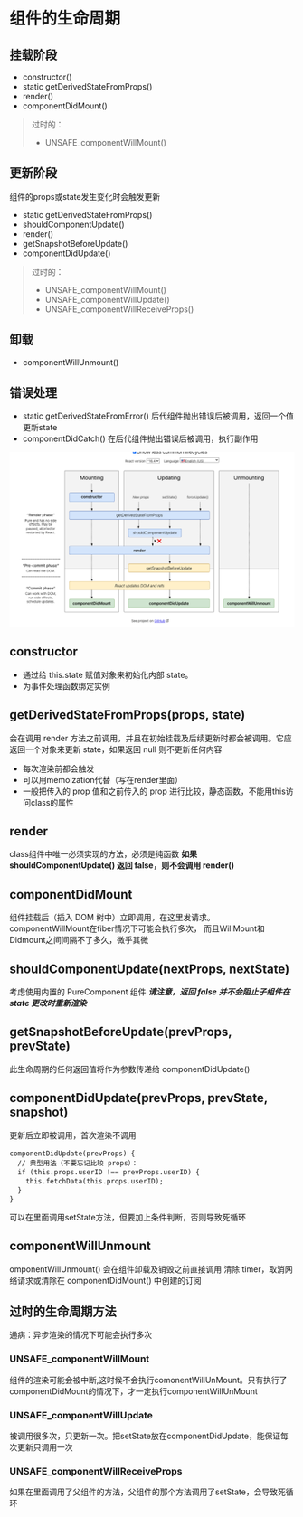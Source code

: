 # 组件的生命周期
## 挂载阶段
- constructor()
- static getDerivedStateFromProps()
- render()
- componentDidMount()
>过时的：
>- UNSAFE_componentWillMount()

## 更新阶段
组件的props或state发生变化时会触发更新
- static getDerivedStateFromProps()
- shouldComponentUpdate()
- render()
- getSnapshotBeforeUpdate()
- componentDidUpdate()
> 过时的：
>- UNSAFE_componentWillMount()
>- UNSAFE_componentWillUpdate()
>- UNSAFE_componentWillReceiveProps()

## 卸载
- componentWillUnmount()

## 错误处理
- static getDerivedStateFromError() 后代组件抛出错误后被调用，返回一个值更新state
- componentDidCatch() 在后代组件抛出错误后被调用，执行副作用

![生命周期图](./lifecycle.png)

## constructor
- 通过给 this.state 赋值对象来初始化内部 state。
- 为事件处理函数绑定实例

## getDerivedStateFromProps(props, state)
会在调用 render 方法之前调用，并且在初始挂载及后续更新时都会被调用。它应返回一个对象来更新 state，如果返回 null 则不更新任何内容
- 每次渲染前都会触发
- 可以用memoization代替（写在render里面）
- 一般把传入的 prop 值和之前传入的 prop 进行比较，静态函数，不能用this访问class的属性

## render
class组件中唯一必须实现的方法，必须是纯函数
**如果 shouldComponentUpdate() 返回 false，则不会调用 render()**

## componentDidMount
组件挂载后（插入 DOM 树中）立即调用，在这里发请求。componentWillMount在fiber情况下可能会执行多次，
而且WillMount和Didmount之间间隔不了多久，微乎其微

## shouldComponentUpdate(nextProps, nextState)
考虑使用内置的 PureComponent 组件
***请注意，返回 false 并不会阻止子组件在 state 更改时重新渲染***

## getSnapshotBeforeUpdate(prevProps, prevState)
此生命周期的任何返回值将作为参数传递给 componentDidUpdate()

## componentDidUpdate(prevProps, prevState, snapshot)
更新后立即被调用，首次渲染不调用
```
componentDidUpdate(prevProps) {
  // 典型用法（不要忘记比较 props）：
  if (this.props.userID !== prevProps.userID) {
    this.fetchData(this.props.userID);
  }
}
```
可以在里面调用setState方法，但要加上条件判断，否则导致死循环

## componentWillUnmount
omponentWillUnmount() 会在组件卸载及销毁之前直接调用
清除 timer，取消网络请求或清除在 componentDidMount() 中创建的订阅

## 过时的生命周期方法
通病：异步渲染的情况下可能会执行多次
### UNSAFE_componentWillMount
组件的渲染可能会被中断,这时候不会执行comonentWillUnMount。只有执行了componentDidMount的情况下，才一定执行componentWillUnMount
### UNSAFE_componentWillUpdate
被调用很多次，只更新一次。把setState放在componentDidUpdate，能保证每次更新只调用一次
### UNSAFE_componentWillReceiveProps
如果在里面调用了父组件的方法，父组件的那个方法调用了setState，会导致死循环


